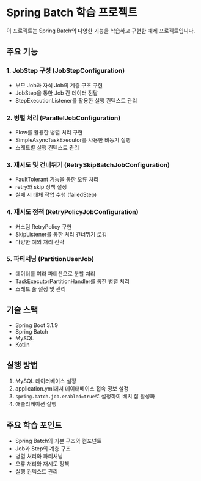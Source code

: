 # Spring Batch 학습 프로젝트

이 프로젝트는 Spring Batch의 다양한 기능을 학습하고 구현한 예제 프로젝트입니다.

## 주요 기능

### 1. JobStep 구성 (JobStepConfiguration)
- 부모 Job과 자식 Job의 계층 구조 구현
- JobStep을 통한 Job 간 데이터 전달
- StepExecutionListener를 활용한 실행 컨텍스트 관리

### 2. 병렬 처리 (ParallelJobConfiguration)
- Flow를 활용한 병렬 처리 구현
- SimpleAsyncTaskExecutor를 사용한 비동기 실행
- 스레드별 실행 컨텍스트 관리

### 3. 재시도 및 건너뛰기 (RetrySkipBatchJobConfiguration)
- FaultTolerant 기능을 통한 오류 처리
- retry와 skip 정책 설정
- 실패 시 대체 작업 수행 (failedStep)

### 4. 재시도 정책 (RetryPolicyJobConfiguration)
- 커스텀 RetryPolicy 구현
- SkipListener를 통한 처리 건너뛰기 로깅
- 다양한 예외 처리 전략

### 5. 파티셔닝 (PartitionUserJob)
- 데이터를 여러 파티션으로 분할 처리
- TaskExecutorPartitionHandler를 통한 병렬 처리
- 스레드 풀 설정 및 관리

## 기술 스택
- Spring Boot 3.1.9
- Spring Batch
- MySQL
- Kotlin

## 실행 방법
1. MySQL 데이터베이스 설정
2. application.yml에서 데이터베이스 접속 정보 설정
3. `spring.batch.job.enabled=true`로 설정하여 배치 잡 활성화
4. 애플리케이션 실행

## 주요 학습 포인트
- Spring Batch의 기본 구조와 컴포넌트
- Job과 Step의 계층 구조
- 병렬 처리와 파티셔닝
- 오류 처리와 재시도 정책
- 실행 컨텍스트 관리
